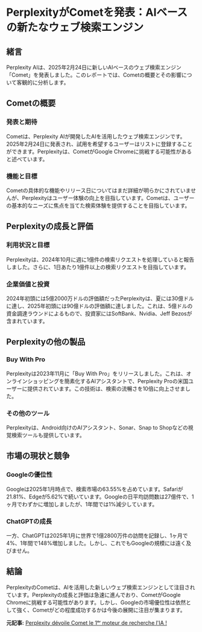 # PerplexityがCometを発表：AIベースの新たなウェブ検索エンジン

## 緒言

Perplexity AIは、2025年2月24日に新しいAIベースのウェブ検索エンジン「Comet」を発表しました。このレポートでは、Cometの概要とその影響について客観的に分析します。

## Cometの概要

### 発表と期待

Cometは、Perplexity AIが開発したAIを活用したウェブ検索エンジンです。2025年2月24日に発表され、試用を希望するユーザーはリストに登録することができます。Perplexityは、CometがGoogle Chromeに挑戦する可能性があると述べています。

### 機能と目標

Cometの具体的な機能やリリース日についてはまだ詳細が明らかにされていませんが、Perplexityはユーザー体験の向上を目指しています。Cometは、ユーザーの基本的なニーズに焦点を当てた検索体験を提供することを目指しています。

## Perplexityの成長と評価

### 利用状況と目標

Perplexityは、2024年10月に週に1億件の検索リクエストを処理していると報告しました。さらに、1日あたり1億件以上の検索リクエストを目指しています。

### 企業価値と投資

2024年初頭には5億2000万ドルの評価額だったPerplexityは、夏には30億ドルに達し、2025年初頭には90億ドルの評価額に達しました。これは、5億ドルの資金調達ラウンドによるもので、投資家にはSoftBank、Nvidia、Jeff Bezosが含まれています。

## Perplexityの他の製品

### Buy With Pro

Perplexityは2023年11月に「Buy With Pro」をリリースしました。これは、オンラインショッピングを簡素化するAIアシスタントで、Perplexity Proの米国ユーザーに提供されています。この技術は、検索の流暢さを10倍に向上させました。

### その他のツール

Perplexityは、Android向けのAIアシスタント、Sonar、Snap to Shopなどの視覚検索ツールも提供しています。

## 市場の現状と競争

### Googleの優位性

Googleは2025年1月時点で、検索市場の63.55%を占めています。Safariが21.81%、Edgeが5.62%で続いています。Googleの日平均訪問数は27億件で、1ヶ月でわずかに増加しましたが、1年間では1%減少しています。

### ChatGPTの成長

一方、ChatGPTは2025年1月に世界で1億2800万件の訪問を記録し、1ヶ月で4%、1年間で148%増加しました。しかし、これでもGoogleの規模には遠く及びません。

## 結論

PerplexityのCometは、AIを活用した新しいウェブ検索エンジンとして注目されています。Perplexityの成長と評価は急速に進んでおり、CometがGoogle Chromeに挑戦する可能性があります。しかし、Googleの市場優位性は依然として強く、Cometがどの程度成功するかは今後の展開に注目が集まります。

**元記事:** [Perplexity dévoile Comet le 1ᵉʳ moteur de recherche l'IA !](https://www.lebigdata.fr/perplexity-devoile-comet-le-1er-moteur-de-recherche-web-base-sur-lia-la-fin-de-chrome)